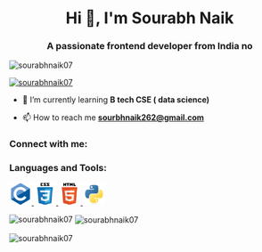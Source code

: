 <h1 align="center">Hi 👋, I'm Sourabh Naik</h1>
<h3 align="center">A passionate frontend developer from India no</h3>

<p align="left"> <img src="https://komarev.com/ghpvc/?username=sourabhnaik07&label=Profile%20views&color=0e75b6&style=flat" alt="sourabhnaik07" /> </p>

<p align="left"> <a href="https://github.com/ryo-ma/github-profile-trophy"><img src="https://github-profile-trophy.vercel.app/?username=sourabhnaik07" alt="sourabhnaik07" /></a> </p>

- 🌱 I’m currently learning **B tech CSE ( data science)**

- 📫 How to reach me **sourbhnaik262@gmail.com**

<h3 align="left">Connect with me:</h3>
<p align="left">
</p>

<h3 align="left">Languages and Tools:</h3>
<p align="left"> <a href="https://www.cprogramming.com/" target="_blank" rel="noreferrer"> <img src="https://raw.githubusercontent.com/devicons/devicon/master/icons/c/c-original.svg" alt="c" width="40" height="40"/> </a> <a href="https://www.w3schools.com/css/" target="_blank" rel="noreferrer"> <img src="https://raw.githubusercontent.com/devicons/devicon/master/icons/css3/css3-original-wordmark.svg" alt="css3" width="40" height="40"/> </a> <a href="https://www.w3.org/html/" target="_blank" rel="noreferrer"> <img src="https://raw.githubusercontent.com/devicons/devicon/master/icons/html5/html5-original-wordmark.svg" alt="html5" width="40" height="40"/> </a> <a href="https://www.python.org" target="_blank" rel="noreferrer"> <img src="https://raw.githubusercontent.com/devicons/devicon/master/icons/python/python-original.svg" alt="python" width="40" height="40"/> </a> </p>

<p><img align="left" src="https://github-readme-stats.vercel.app/api/top-langs?username=sourabhnaik07&show_icons=true&locale=en&layout=compact" alt="sourabhnaik07" /></p>

<p>&nbsp;<img align="center" src="https://github-readme-stats.vercel.app/api?username=sourabhnaik07&show_icons=true&locale=en" alt="sourabhnaik07" /></p>

<p><img align="center" src="https://github-readme-streak-stats.herokuapp.com/?user=sourabhnaik07&" alt="sourabhnaik07" /></p>
